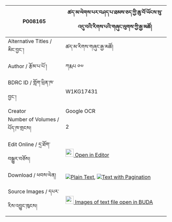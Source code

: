 |P008165|ཚད་མ་ལེགས་པར་བཤད་པ་ཐམས་ཅད་ཀྱི་ཆུ་བོ་ཡོངས་སུ་འདུ་བའི་རིགས་པའི་གཞུང་ལུགས་ཀྱི་རྒྱ་མཚོ། 
| --- | --- 
|Alternative Titles  /  མིང་བྱང་།  |ཚད་མ་རིགས་གཞུང་རྒྱ་མཚོ།
|Author  /  རྩོམ་པ་པོ་།  | ཀརྨཔ ༠༧
|BDRC ID  /  གློག་ཕྲིན་ཁ་བྱང་། | W1KG17431
|Creator | Google OCR
|Number of Volumes  /  པོད་ཁ་གྲངས། | 2
|Edit Online  /  དྲ་ཐོག་བསྒྱུར་བཅོས། | [<img width="25" src="https://img.icons8.com/color/25/000000/edit-property.png"> Open in Editor](http://openpecha.org/editor/P008165)
|Download  /  ཕབས་ལེན། | [![](https://img.icons8.com/color/20/000000/txt.png)Plain Text](https://github.com/ta4tsering/P008165/releases/download/v271/tsema_rik_shyung_gyatso_plain_P008165.zip), [![](https://img.icons8.com/color/20/000000/txt.png)Text with Pagination](https://github.com/ta4tsering/P008165/releases/download/v271/tsema_rik_shyung_gyatso_pages_P008165.zip)
|Source Images  /  དཔར་རིས་འབྱུང་ཁུངས། | [<img width="25" src="https://library.bdrc.io/icons/BUDA-small.svg"> Images of text file open in BUDA](https://library.bdrc.io/show/bdr:W1KG17431)
